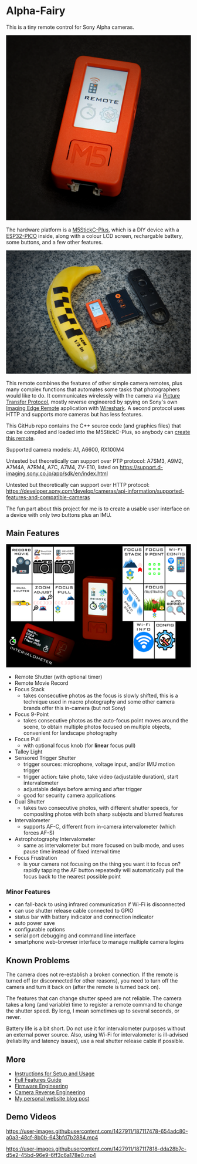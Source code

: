 # Alpha-Fairy

This is a tiny remote control for Sony Alpha cameras.

![](doc/img/main_menu_options.webp)

The hardware platform is a [M5StickC-Plus](https://shop.m5stack.com/products/m5stickc-plus-esp32-pico-mini-iot-development-kit), which is a DIY device with a [ESP32-PICO](https://www.espressif.com/en/products/socs/esp32) inside, along with a colour LCD screen, rechargable battery, some buttons, and a few other features.

![](doc/img/size_comparison.jpg)

This remote combines the features of other simple camera remotes, plus many complex functions that automates some tasks that photographers would like to do. It communicates wirelessly with the camera via [Picture Transfer Protocol](https://en.wikipedia.org/wiki/Picture_Transfer_Protocol), mostly reverse engineered by spying on Sony's own [Imaging Edge Remote](https://imagingedge.sony.net/l/ie-desktop.html#remote) application with [Wireshark](https://www.wireshark.org/). A second protocol uses HTTP and supports more cameras but has less features.

This GitHub repo contains the C++ source code (and graphics files) that can be compiled and loaded into the M5StickC-Plus, so anybody can [create this remote](INSTRUCTIONS.md).

Supported camera models: A1, A6600, RX100M4

Untested but theoretically can support over PTP protocol: A7SM3, A9M2, A7M4A, A7RM4, A7C, A7M4, ZV-E10, listed on https://support.d-imaging.sony.co.jp/app/sdk/en/index.html

Untested but theoretically can support over HTTP protocol: https://developer.sony.com/develop/cameras/api-information/supported-features-and-compatible-cameras

The fun part about this project for me is to create a usable user interface on a device with only two buttons plus an IMU.

## Main Features

![](doc/img/features_family_photo.png)

 * Remote Shutter (with optional timer)
 * Remote Movie Record
 * Focus Stack
   * takes consecutive photos as the focus is slowly shifted, this is a technique used in macro photography and some other camera brands offer this in-camera (but not Sony)
 * Focus 9-Point
   * takes consecutive photos as the auto-focus point moves around the scene, to obtain multiple photos focused on multiple objects, convenient for landscape photography
 * Focus Pull
   * with optional focus knob (for **linear** focus pull)
 * Talley Light
 * Sensored Trigger Shutter
   * trigger sources: microphone, voltage input, and/or IMU motion trigger
   * trigger action: take photo, take video (adjustable duration), start intervalometer
   * adjustable delays before arming and after trigger
   * good for security camera applications
 * Dual Shutter
   * takes two consecutive photos, with different shutter speeds, for compositing photos with both sharp subjects and blurred features
 * Intervalometer
   * supports AF-C, different from in-camera intervalometer (which forces AF-S)
 * Astrophotography Intervalometer
   * same as intervalometer but more focused on bulb mode, and uses pause time instead of fixed interval time
 * Focus Frustration
   * is your camera not focusing on the thing you want it to focus on? rapidly tapping the AF button repeatedly will automatically pull the focus back to the nearest possible point

### Minor Features

 * can fall-back to using infrared communication if Wi-Fi is disconnected
 * can use shutter release cable connected to GPIO
 * status bar with battery indicator and connection indicator
 * auto power save
 * configurable options
 * serial port debugging and command line interface
 * smartphone web-browser interface to manage multiple camera logins

## Known Problems

The camera does not re-establish a broken connection. If the remote is turned off (or disconnected for other reasons), you need to turn off the camera and turn it back on (after the remote is turned back on).

The features that can change shutter speed are not reliable. The camera takes a long (and variable) time to register a remote command to change the shutter speed. By long, I mean sometimes up to several seconds, or never.

Battery life is a bit short. Do not use it for intervalometer purposes without an external power source. Also, using Wi-Fi for intervalometer is ill-advised (reliability and latency issues), use a real shutter release cable if possible.

## More

 * [Instructions for Setup and Usage](INSTRUCTIONS.md)
 * [Full Features Guide](Full-Features-Guide.md)
 * [Firmware Engineering](doc/Firmware-Engineering.md)
 * [Camera Reverse Engineering](doc/Camera-Reverse-Engineering.md)
 * [My personal website blog post](https://eleccelerator.com/alpha-fairy-wireless-camera-remote/)

## Demo Videos

https://user-images.githubusercontent.com/1427911/187117478-654adc80-a0a3-48cf-8b0b-643bfd7b2884.mp4

https://user-images.githubusercontent.com/1427911/187117818-dda28b7c-d5e2-45bd-96e9-6ff3c6a178e0.mp4
